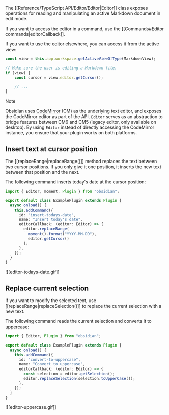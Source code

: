 The [[Reference/TypeScript API/Editor/Editor|Editor]] class exposes operations for reading and manipulating an active Markdown document in edit mode.

If you want to access the editor in a command, use the [[Commands#Editor commands|editorCallback]].

If you want to use the editor elsewhere, you can access it from the active view:

```ts
const view = this.app.workspace.getActiveViewOfType(MarkdownView);

// Make sure the user is editing a Markdown file.
if (view) {
	const cursor = view.editor.getCursor();

	// ...
}
```

> [!note]
> Obsidian uses [CodeMirror](https://codemirror.net/) (CM) as the underlying text editor, and exposes the CodeMirror editor as part of the API. `Editor` serves as an abstraction to bridge features between CM6 and CM5 (legacy editor, only available on desktop). By using `Editor` instead of directly accessing the CodeMirror instance, you ensure that your plugin works on both platforms.

## Insert text at cursor position

The [[replaceRange|replaceRange()]] method replaces the text between two cursor positions. If you only give it one position, it inserts the new text between that position and the next.

The following command inserts today's date at the cursor position:

```ts
import { Editor, moment, Plugin } from "obsidian";

export default class ExamplePlugin extends Plugin {
  async onload() {
    this.addCommand({
      id: "insert-todays-date",
      name: "Insert today's date",
      editorCallback: (editor: Editor) => {
        editor.replaceRange(
          moment().format("YYYY-MM-DD"),
          editor.getCursor()
        );
      },
    });
  }
}
```

![[editor-todays-date.gif]]

## Replace current selection

If you want to modify the selected text, use [[replaceRange|replaceSelection()]] to replace the current selection with a new text.

The following command reads the current selection and converts it to uppercase:

```ts
import { Editor, Plugin } from "obsidian";

export default class ExamplePlugin extends Plugin {
  async onload() {
    this.addCommand({
      id: "convert-to-uppercase",
      name: "Convert to uppercase",
      editorCallback: (editor: Editor) => {
        const selection = editor.getSelection();
        editor.replaceSelection(selection.toUpperCase());
      },
    });
  }
}
```

![[editor-uppercase.gif]]

